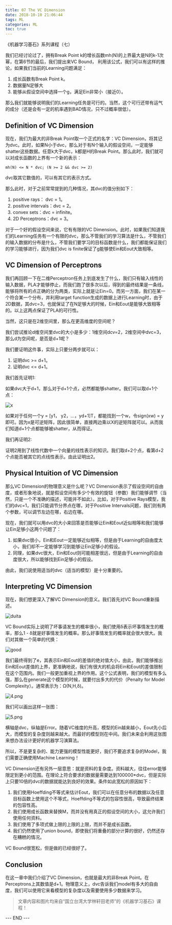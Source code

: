 ```yaml
---
title: 07 The VC Dimension 
date: 2018-10-10 21:06:44
tags: ML
categories: ML
toc: true
---
```


《机器学习基石》系列课程（七）

我们已经讨论过了，拥有Break Point k的增长函数mh(N)的上界最大是N的k-1次幂，在第6节的最后，我们提出来VC Bound， 利用该公式，我们可以有这样的推论，如果我们当前的Learning问题满足：

1. 成长函数有Break Point k。
2. 数据量N足够大
3. 能够从假设空间中选择一个g，满足Ein非常小（接近0）。

那么我们就能够说明我们的Learning任务是可行的。当然，这个可行还带有运气的成分（还是会有一定的机率遇到BAD情况，只不过概率很低）。

<!-- more -->

## Definition of VC Dimension

现在，我们为最大的非Break Point取一个正式的名字：VC Dimension，将其记为dvc。此时，如果N小于dvc，那么对于有N个输入的假设空间，一定能够shatter这些数据。任意k大于dvc，k都是H的Break Point。那么此时，我们就可以对成长函数的上界有一个新的表示：

```
mh(N) <= N * dvc; (N >= 2 && dvc >= 2)
```

dvc取其它数值的，可以有其它的表示方式。

那么此时，对于之前常常提到的几种情况，其dvc的值分别如下：

1. positive rays： dvc = 1。
2. positive intervals：dvc = 2。
3. convex sets：dvc = infinite。
4. 2D Perceptrons：dvc = 3。

对于一个好的假设空间来说，它有有限的VC Dimension。此时，如果我们知道我们的Learning任务有一个有限的dvc，那么不管我们的学习算法是什么，不管我们的输入数据的分布是什么，不管我们要学习的目标函数是什么，我们都能保证我们的学习能够进行，因为我们dvc is finite保证了g能够使Ein和Eout大致相等。

## VC Dimension of Perceptrons

我们再回顾一下在二维Perceptron任务上到底发生了什么，我们只有输入线性的输入数据，PLA才能够停止，而我们跑了很多次以后，得到的最终结果是一条线，能够将所有的点正确的分为两类，实际上就是让Ein=0。而另一方面，我们在某一个符合某一个分布，并利用target function生成的数据上进行Learning时，由于2D数据，其dvc=3，也就保证了在N足够大的时候，Ein和Eout是能够大致相等的。以上这两点保证了PLA的可行性。

当然，这只是在2维空间里，那么在更高维度的空间呢？

我们尝试推论d维空间里dvc的大小是多少：1维空间dcv=2，2维空间中dvc=3，那么d为空间呢，是否是d+1呢？

我们要证明这件事，实际上只要分两步就可以：

1. 证明dvc >= d+1。
2. 证明dvc <= d+1。

我们首先证明1:

如果dvc大于d+1，那么对于d+1个点，必然都能够shatter。我们可以取d+1个点：

 ![x](1.png) 

如果对于任何一个y = [y1， y2，...，yd+1]T，都能找到一个w，令sign(xw) = y即可。因为x是可逆矩阵，因此很简单，直接两边乘以X的逆矩阵就可以。从而我们知道d+1个点都能够被shatter，从而得证。



我们再证明2:

证明2用到了线性代数中一个向量的线性表示的知识。我们取d+2个点，看第d+2个点能否被其它的点线性表示。由此证明出2。

## Physical Intuition of VC Dimension

那么VC Dimension的物理意义是什么呢？VC Dimension表示了假设空间的自由度，或者形象地说，就是假设空间有多少个有效的旋钮（参数）我们能够调节（当然，只是一个不准确的描述，可能并不如此）。比如，对于Positive Rays模型，我们的dvc=1，我们只能调节分界点在哪，对于Positive Intervals问题，我们则有两个参数，可以调节左边在哪，右边在哪。

现在，我们就可以用dvc的大小来回答是否能够让Ein和Eout近似相等和我们能够让Ein足够小这两个问题了：

1. 如果dvc很小，Ein和Eout一定能够近似相等，但是由于Learning的自由度太小，我们却不一定能够学习到能够让Ein足够小的假设。
2. 同理，如果dvc很大，Ein和Eout则可能相差很远，但是由于Learning的自由度很大，所以能够找到Ein足够小的假设。

由此，我们说使用适当的dvc（适当的模型）是十分重要的。

## Interpreting VC Dimension

现在，我们想更深入了解VC Dimension的意义。我们首先对VC Bound重新描述。

 ![duita](2.png) 

VC Bound实际上说明了坏事请发生的概率很小，我们使用δ表示坏事情发生的概率，那么1 - δ就是好事情发生的概率。那么好事情发生的概率就会很大很大。我们对其做一个简单的代换：

 ![good](3.png) 

我们最终得到了e，其表示Ein和Eout的差值的绝对值大小，由此，我们能够推出Ein和Eout差值的上界，更准确地说，我们有很大的机会将Ein和Eout的差值限制在这个范围内。我们一般更加重视上界的作用。这个公式表明，我们的模型有多么强，那么在generate这个模型的时候，就要付出多大的代价（Penalty for Model Complexity）。通常表示为：Ω(N,H,δ)。

![4.png](4.png) 

我们可以画出这样一张图：

 ![5.png](5.png) 

横轴是dvc，纵轴是Error。随着VC维度的升高，模型的Ein越来越小，Eout先小后大，而模型的复杂度则越来越大。而最好的模型则在中间。我们未来会利用这张图来想办法设计更好的机器学习演算法。

所以，不是更复杂的、能力更强的模型性能更好，我们不要追求复杂的Model，我们需要正确使用Machine Learning！



VC Dimension还有另外一层意思：就是资料的复杂度。资料越大，往往error能够限定到更小的范围。在理论上符合要求的数据量需要达到100000\*dvc，但是实际上只要10倍的dvc的数据就能达到良好的效果。条件如此宽松的原因如下：

1. 我们使用Hoeffding不等式来估计Eout，我们可以在任意分布的数据以及任意目标函数上使用这个不等式，Hoeffding不等式的包容性很高，导致最终结果的包容性高。
2. 我们使用成长函数来替换M，而并没有用真正的假设空间的大小，这允许我们使用任何资料。
3. 我们使用了多项式做上限的上限的上限，而并不是成长函数。
4. 我们仍然使用了union bound，即使我们将重叠的部分计算的很好，仍然还存在糟糕的情况。

VC Bound很宽松，但是做的已经很好了。

## Conclusion
在这一章中我们介绍了VC Dimension，也就是最大的非Break Point。在Perceptrons上其数值是d+1。物理意义上，dvc告诉我们model有多大的自由度，我们可以使用它来看模型的复杂度以及需要使用多少数据来学习。


> 文章内容和图片均来自“国立台湾大学林轩田老师”的《机器学习基石》课程！

--- END --- 